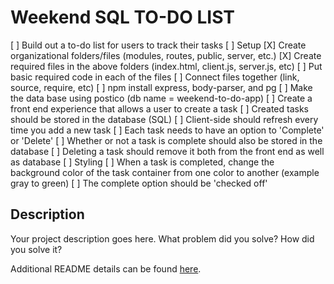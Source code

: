 # Weekend SQL TO-DO LIST

[ ] Build out a to-do list for users to track their tasks
    [ ] Setup
        [X] Create organizational folders/files (modules, routes, public, server, etc.)
        [X] Create required files in the above folders (index.html, client.js, server.js, etc)
        [ ] Put basic required code in each of the files
        [ ] Connect files together (link, source, require, etc)
        [ ] npm install express, body-parser, and pg
        [ ] Make the data base using postico (db name = weekend-to-do-app)
    [ ] Create a front end experience that allows a user to create a task
        [ ] Created tasks should be stored in the database (SQL)
        [ ] Client-side should refresh every time you add a new task
        [ ] Each task needs to have an option to 'Complete' or 'Delete'
        [ ] Whether or not a task is complete should also be stored in the database
        [ ] Deleting a task should remove it both from the front end as well as database
    [ ] Styling
        [ ] When a task is completed, change the background color of the task container
            from one color to another (example gray to green)
        [ ] The complete option should be 'checked off'

## Description

Your project description goes here. What problem did you solve? How did you solve it?

Additional README details can be found [here](https://github.com/PrimeAcademy/readme-template/blob/master/README.md).
